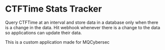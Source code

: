 # CTFTime Stats Tracker

Query CTFTime at an interval and store data in a database only when there is a change in the data. Hit webhook whenever there is a change to the data so applications can update their data.

This is a custom application made for MQCybersec
